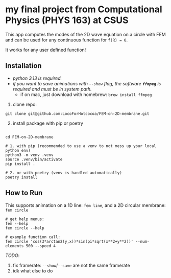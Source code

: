# my final project from Computational Physics (PHYS 163) at CSUS

This app computes the modes of the 2D wave equation on a circle with FEM and can be used for any continuous function for `f(R) = 0`.

It works for any user defined function!

## Installation
- *python 3.13 is required.*
- *if you want to save animations with `--show` flag, the software **`ffmpeg`** is required and must be in system path.*
    - if on mac, just download with homebrew: `brew install ffmpeg`
1. clone repo:
```shell
git clone git@github.com:LocoForHotcocoa/FEM-on-2D-membrane.git
```
2. install package with pip or poetry
```shell

cd FEM-on-2D-membrane

# 1. with pip (recommended to use a venv to not mess up your local python env)
python3 -m venv .venv
source .venv/bin/activate
pip install .

# 2. or with poetry (venv is handled automatically)
poetry install
```

## How to Run
This supports animation on a 1D line: `fem line`, and a 2D circular membrane: `fem circle`

```shell
# get help menus:
fem --help
fem circle --help

# example function call:
fem circle 'cos(3*arctan2(y,x))*sin(pi*sqrt(x**2+y**2))' --num-elements 500 --speed 4
```

*TODO*: 
1. fix framerate: `--show`/`--save` are not the same framerate
2. idk what else to do


